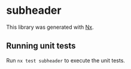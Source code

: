 # subheader

This library was generated with [Nx](https://nx.dev).

## Running unit tests

Run `nx test subheader` to execute the unit tests.
